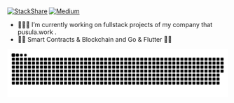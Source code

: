 ###



[![StackShare](http://img.shields.io/badge/tech-stack-0690fa.svg?style=flat)](https://stackshare.io/kemaleb/stack-towards-the-moon)
[![Medium](https://img.shields.io/badge/medium-kemaleb-brightgreen)](https://kemaleb.medium.com)

- 👨🏽‍💻 I’m currently working on fullstack projects of my company that pusula.work .
- 🦾🚀  Smart Contracts & Blockchain and Go & Flutter 🦦💙

![snake svg](https://github.com/kemaleb/kemaleb/blob/output/github-contribution-grid-snake.svg)
